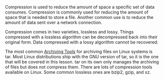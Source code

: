 Compression is used to reduce the amount of space a specific set of data consumes. Compression is commonly used for reducing the amount of space that is needed to store a file. Another common use is to reduce the amount of data sent over a network connection.

Compression comes in two varieties, lossless and lossy. Things compressed with a lossless
algorithm can be decompressed back into their original form. Data compressed with a lossy
algorithm cannot be recovered.

The most common [Archiving Tools](Archiving%20Tools.md) for archiving files on Linux systems is tar. Most Linux distributions ship with the GNU version of tar, so it is the one that will be covered in this lesson. tar on its own only manages the archiving of files but does not compress them.
There are lots of compression tools available on Linux. Some common lossless ones are bzip2, gzip, and xz.

